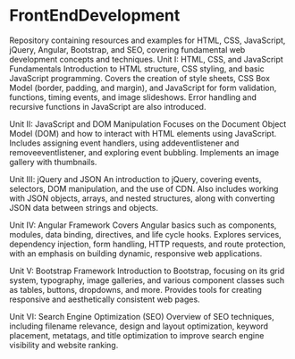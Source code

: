 # FrontEndDevelopment
Repository containing resources and examples for HTML, CSS, JavaScript, jQuery, Angular, Bootstrap, and SEO, covering fundamental web development concepts and techniques.
Unit I: HTML, CSS, and JavaScript Fundamentals
Introduction to HTML structure, CSS styling, and basic JavaScript programming. Covers the creation of style sheets, CSS Box Model (border, padding, and margin), and JavaScript for form validation, functions, timing events, and image slideshows. Error handling and recursive functions in JavaScript are also introduced.

Unit II: JavaScript and DOM Manipulation
Focuses on the Document Object Model (DOM) and how to interact with HTML elements using JavaScript. Includes assigning event handlers, using addeventlistener and removeeventlistener, and exploring event bubbling. Implements an image gallery with thumbnails.

Unit III: jQuery and JSON
An introduction to jQuery, covering events, selectors, DOM manipulation, and the use of CDN. Also includes working with JSON objects, arrays, and nested structures, along with converting JSON data between strings and objects.

Unit IV: Angular Framework
Covers Angular basics such as components, modules, data binding, directives, and life cycle hooks. Explores services, dependency injection, form handling, HTTP requests, and route protection, with an emphasis on building dynamic, responsive web applications.

Unit V: Bootstrap Framework
Introduction to Bootstrap, focusing on its grid system, typography, image galleries, and various component classes such as tables, buttons, dropdowns, and more. Provides tools for creating responsive and aesthetically consistent web pages.

Unit VI: Search Engine Optimization (SEO)
Overview of SEO techniques, including filename relevance, design and layout optimization, keyword placement, metatags, and title optimization to improve search engine visibility and website ranking.
